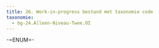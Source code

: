```yaml
---
title: 26. Work-in-progress bestand met taxonomie code
taxonomie:
  - bg-24.Alleen-Niveau-Twee.OI
---
```


-=ENUM=-
